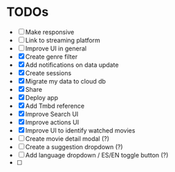 # TODOs

- [ ] Make responsive
- [ ] Link to streaming platform
- [ ] Improve UI in general
- [x] Create genre filter
- [x] Add notifications on data update
- [x] Create sessions
- [x] Migrate my data to cloud db
- [x] Share
- [x] Deploy app
- [x] Add Tmbd reference
- [x] Improve Search UI
- [x] Improve actions UI
- [x] Improve UI to identify watched movies
- [ ] Create movie detail modal (?)
- [ ] Create a suggestion dropdown (?)
- [ ] Add language dropdown / ES/EN toggle button (?)
- [ ] 